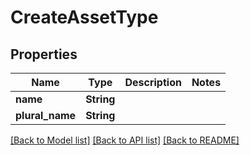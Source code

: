 # CreateAssetType

## Properties

Name | Type | Description | Notes
------------ | ------------- | ------------- | -------------
**name** | **String** |  | 
**plural_name** | **String** |  | 

[[Back to Model list]](../README.md#documentation-for-models) [[Back to API list]](../README.md#documentation-for-api-endpoints) [[Back to README]](../README.md)


